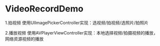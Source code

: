 # VideoRecordDemo
1.拍视频
使用UIImagePickerController实现：选视频/拍视频/选照片/拍照片

2.播放视频
使用AVPlayerViewController实现：本地选择视频/拍摄视频的播放，网络资源视频的播放
